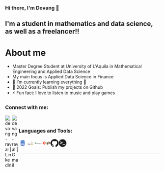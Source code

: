 ### Hi there, I'm Devang 👋 

## I'm a student in mathematics and data science, as well as a freelancer!!

# About me

- Master Degree Student at University of L'Aquila in Mathematical Engineering and Applied Data Science
- My main focus is Applied Data Science in Finance  
- 🌱 I’m currently learning everything 🤣
- 🥅 2022 Goals: Publish my projects on Github
- ⚡ Fun fact: I love to listen to music and play games

### Connect with me:
[<img align="left" alt="devang-raval | LinkedIn" width="22px" src="https://cdn.jsdelivr.net/npm/simple-icons@v3/icons/linkedin.svg" />][linkedin]
[<img align="left" alt="devang-raval | Gmail" width="22px" src="https://cdn.jsdelivr.net/npm/simple-icons@3.13.0/icons/gmail.svg" />][gmail]

<br />

### Languages and Tools:


<img align="left" alt="SQL" width="26px" src="https://raw.githubusercontent.com/github/explore/80688e429a7d4ef2fca1e82350fe8e3517d3494d/topics/sql/sql.png" />
<img align="left" alt="MySQL" width="26px" src="https://raw.githubusercontent.com/github/explore/80688e429a7d4ef2fca1e82350fe8e3517d3494d/topics/mysql/mysql.png" />
<img align="left" alt="MongoDB" width="26px" src="https://raw.githubusercontent.com/github/explore/80688e429a7d4ef2fca1e82350fe8e3517d3494d/topics/mongodb/mongodb.png" />
<img align="left" alt="Git" width="26px" src="https://raw.githubusercontent.com/github/explore/80688e429a7d4ef2fca1e82350fe8e3517d3494d/topics/git/git.png" />
<img align="left" alt="GitHub" width="26px" src="https://raw.githubusercontent.com/github/explore/78df643247d429f6cc873026c0622819ad797942/topics/github/github.png" />
<img align="left" alt="Terminal" width="26px" src="https://raw.githubusercontent.com/github/explore/80688e429a7d4ef2fca1e82350fe8e3517d3494d/topics/terminal/terminal.png" />

<br />
<br />

---


[linkedin]: https://www.linkedin.com/in/devang-s-raval/
[gmail]: mailto:devangsraval@gmail.com  
